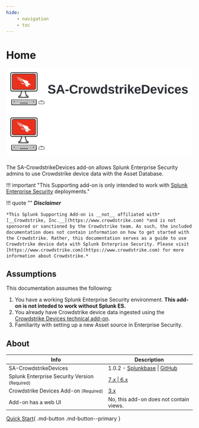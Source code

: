 ```yaml
---
hide:
    - navigation
    - toc
---
```

# Home

![Image title](./assets/sa-crowdstrike-logo.svg#only-light)
![Image title](./assets/sa-crowdstrike-logo-dark.svg#only-dark)

The SA-CrowdstrikeDevices add-on allows Splunk Enterprise Security admins to use Crowdstrike device data with the Asset Database.

!!! important "This Supporting add-on is only intended to work with [Splunk Enterprise Security](https://splunkbase.splunk.com/app/263) deployments."

!!! quote ""
    __*Disclaimer*__

    *This Splunk Supporting Add-on is __not__ affiliated with* [__Crowdstrike, Inc.__](https://www.crowdstrike.com) *and is not sponsored or sanctioned by the Crowdstrike team. As such, the included documentation does not contain information on how to get started with the Crowdstrike. Rather, this documentation serves as a guide to use Crowdstrike device data with Splunk Enterprise Security. Please visit [https://www.crowdstrike.com](https://www.crowdstrike.com) for more information about Crowdstrike.*

## Assumptions

This documentation assumes the following:

1. You have a working Splunk Enterprise Security environment. __This add-on is not inteded to work without Splunk ES.__
2. You already have Crowdstrike device data ingested using the [Crowdstrike Devices technical add-on](https://splunkbase.splunk.com/app/5570).
3. Familiarity with setting up a new Asset source in Enterprise Security.

## About

Info | Description
------|----------
SA-CrowdstrikeDevices | 1.0.2 - [Splunkbase](https://splunkbase.splunk.com/app/6573) \| [GitHub](https://github.com/ZachChristensen28/SA-CrowdstrikeDevices)
Splunk Enterprise Security Version <small>(Required)</small> | [7.x \| 6.x](https://splunkbase.splunk.com/app/263)
Crowdstrike Devices Add-on <small>(Required)</small> | [3.x](https://splunkbase.splunk.com/app/5570)
Add-on has a web UI | No, this add-on does not contain views.

[Quick Start](quickstart/prerequisites){ .md-button .md-button--primary }
